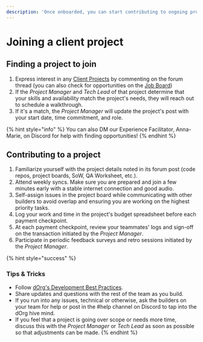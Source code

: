 ```yaml
---
description: 'Once onboarded, you can start contributing to ongoing projects.'
---
```


# Joining a client project

## Finding a project to join

1. Express interest in any [Client Projects](https://forum.dorg.tech/c/clientproject/8) by commenting on the forum thread \(you can also check for opportunities on the [Job Board](https://forum.dorg.tech/t/about-the-job-board-category)\)
2. If the _Project Manager_ and _Tech Lead_ of that project determine that your skills and availability match the project's needs, they will reach out to schedule a walkthrough.
3. If it's a match, the _Project Manager_ will update the project's post with your start date, time commitment, and role.

{% hint style="info" %}
You can also DM our Experience Facilitator, Anna-Marie, on Discord for help with finding opportunities!
{% endhint %}

## Contributing to a project

1. Familiarize yourself with the project details noted in its forum post \(code repos, project boards, SoW, QA Worksheet, etc.\).
2. Attend weekly syncs. Make sure you are prepared and join a few minutes early with a stable internet connection and good audio.
3. Self-assign issues in the project board while communicating with other builders to avoid overlap and ensuring you are working on the highest priority tasks.
4. Log your work and time in the project's budget spreadsheet before each payment checkpoint.
5. At each payment checkpoint, review your teammates' logs and sign-off on the transaction initiated by the _Project Manager_.
6. Participate in periodic feedback surveys and retro sessions initiated by the _Project Manager_.

{% hint style="success" %}
### **Tips & Tricks**

* Follow [dOrg's Development Best Practices](../resources/best-practice-overview/).
* Share updates and questions with the rest of the team as you build.
* If you run into any issues, technical or otherwise, ask the builders on your team for help or post in the \#help channel on Discord to tap into the dOrg hive mind.
* If you feel that a project is going over scope or needs more time, discuss this with the _Project Manager_ or _Tech Lead_ as soon as possible so that adjustments can be made.
{% endhint %}



